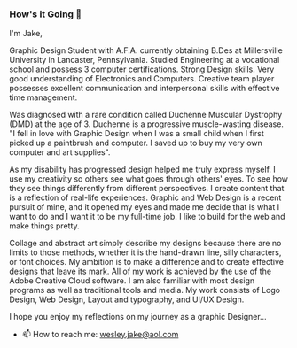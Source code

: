 ### How's it Going 👋 

I'm Jake,

Graphic Design Student with A.F.A. currently obtaining B.Des at Millersville University in Lancaster, Pennsylvania. Studied Engineering at a vocational school and possess 3 computer certifications. Strong Design skills. Very good understanding of Electronics and Computers. Creative team player possesses excellent communication and interpersonal skills with effective time management.

Was diagnosed with a rare condition called Duchenne Muscular Dystrophy (DMD) at the age of 3. Duchenne is a progressive muscle-wasting disease. "I fell in love with Graphic Design when I was a small child when I first picked up a paintbrush and computer. I saved up to buy my very own computer and art supplies".

As my disability has progressed design helped me truly express myself. I use my creativity so others see what goes through others' eyes. To see how they see things differently from different perspectives. I create content that is a reflection of real-life experiences. Graphic and Web Design is a recent pursuit of mine, and it opened my eyes and made me decide that is what I want to do and I want it to be my full-time job. I like to build for the web and make things pretty.

Collage and abstract art simply describe my designs because there are no limits to those methods, whether it is the hand-drawn line, silly characters, or font choices. My ambition is to make a difference and to create effective designs that leave its mark. All of my work is achieved by the use of the Adobe Creative Cloud software. I am also familiar with most design programs as well as traditional tools and media. My work consists of Logo Design, Web Design, Layout and typography, and UI/UX Design. 

I hope you enjoy my reflections on my journey as a graphic 
Designer…

- 📫 How to reach me: wesley.jake@aol.com
